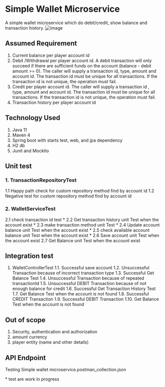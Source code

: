 # Simple Wallet Microservice
A simple wallet microservice which do debit/credit, show balance and transaction history.
![image](https://user-images.githubusercontent.com/37999811/136752765-42d5d39c-dc45-4c49-b078-d2cb5de31235.png)
 
## Assumed Requirement
1.	Current balance per player account id
2.	Debit /Withdrawal per player account id. A debit transaction will only succeed if there are sufficient funds on the account (balance - debit amount >= 0). The caller will supply a transaction id, type, amount and account id. The transaction id must be unique for all transactions. If the transaction id is not unique, the operation must fail.
3.	Credit per player account id. The caller will supply a transaction id , type, amount and account id. The transaction id must be unique for all transactions. If the transaction id is not unique, the operation must fail.
4.	Transaction history per player account id

## Technology Used
1.	Java 11
2.	Maven 4
3.	Spring boot with starts test, web, and jpa dependency 
4.	H2 db
5.	Junit and Mockito

## Unit test

### 1.	TransactionRepositoryTest 
1.1	Happy path check for custom repository method find by account id 
1.2	Negative test for custom repository method find by account id 

### 2.	WalletServiceTest 
2.1	check transaction id test *
2.2	Get transaction history unit Test when the account exist *
2.3	make transaction method unit Test *
2.4	Update account balance unit Test when the account exist *
2.5	check available account balance unit Test when the account exist *
2.6	Save account unit Test when the account exist 
2.7	Get Balance unit Test when the account exist 

## Integration test
1.	WalletControllerTest 
1.1.	Successful save account 
1.2.	Unsuccessful Transaction because of incorrect transaction type 
1.3.	Successful Get Balance Test 
1.4.	Unsuccessful Transaction because of repeated transactionId 
1.5.	Unsuccessful DEBIT Transaction because of not enough balance for credit 
1.6.	Successful Get Transaction History Test
1.7.	Get Balance Test when the account is not found 
1.8.	Successful CREDIT Transaction 
1.9.	Successful DEBIT Transaction
1.10.	Get Balance Test when the account is not found

## Out of scope
1.	Security, authentication and authorization
2.	amount currency
3.	player entity (name and other details)


## API Endpoint
Testing Simple wallet microservice.postman_collection.json

\* test are work in progress
